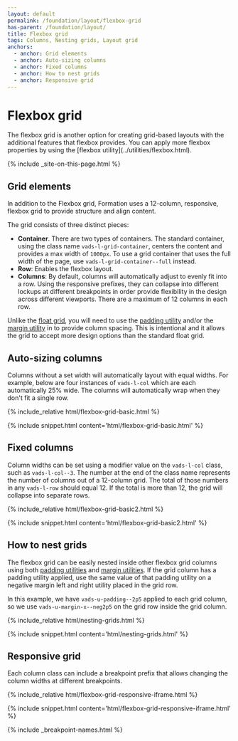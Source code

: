 ```yaml
---
layout: default
permalink: /foundation/layout/flexbox-grid
has-parent: /foundation/layout/
title: Flexbox grid
tags: Columns, Nesting grids, Layout grid
anchors:
  - anchor: Grid elements
  - anchor: Auto-sizing columns
  - anchor: Fixed columns
  - anchor: How to nest grids
  - anchor: Responsive grid
---
```


# Flexbox grid

<div class="va-introtext" markdown="1">
  The flexbox grid is another option for creating grid-based layouts with the additional features that flexbox provides. You can apply more flexbox properties by using the [flexbox utility](../utilities/flexbox.html).
</div>

{% include _site-on-this-page.html %}

## Grid elements

In addition to the Flexbox grid, Formation uses a 12-column, responsive, flexbox grid to provide structure and align content.

The grid consists of three distinct pieces:

- **Container**. There are two types of containers. The standard container, using the class name `vads-l-grid-container`, centers the content and provides a max width of `1000px`. To use a grid container that uses the full width of the page, use `vads-l-grid-container--full` instead.
- **Row**: Enables the flexbox layout.
- **Columns**: By default, columns will automatically adjust to evenly fit into a row. Using the responsive prefixes, they can collapse into different lockups at different breakpoints in order provide flexibility in the design across different viewports. There are a maximum of 12 columns in each row.

Unlike the [float grid](grid.html), you will need to use the [padding utility](../utilities/padding.html) and/or the [margin utility](../utilities/margins.html) in to provide column spacing. This is intentional and it allows the grid to accept more design options than the standard float grid.

## Auto-sizing columns

Columns without a set width will automatically layout with equal widths. For example, below are four instances of `vads-l-col` which are each automatically 25% wide. The columns will automatically wrap when they don't fit a single row.

<div class="site-showcase">
{% include_relative html/flexbox-grid-basic.html %}
</div>

{% include snippet.html content='html/flexbox-grid-basic.html' %}

## Fixed columns

Column widths can be set using a modifier value on the `vads-l-col` class, such as `vads-l-col--3`. The number at the end of the class name represents the number of columns out of a 12-column grid. The total of those numbers in any `vads-l-row` should equal 12. If the total is more than 12, the grid will collapse into separate rows.

<div class="site-showcase">
{% include_relative html/flexbox-grid-basic2.html %}
</div>

{% include snippet.html content='html/flexbox-grid-basic2.html' %}

## How to nest grids

The flexbox grid can be easily nested inside other flexbox grid columns using both [padding utilities](../utilities/padding) and [margin utilities](../utilities/margins). If the grid column has a padding utility applied, use the same value of that padding utility on a negative margin left and right utility placed in the grid row.

In this example, we have `vads-u-padding--2p5` applied to each grid column, so we use `vads-u-margin-x--neg2p5` on the grid row inside the grid column.

<div class="site-showcase">
{% include_relative html/nesting-grids.html %}
</div>

{% include snippet.html content='html/nesting-grids.html' %}

## Responsive grid

Each column class can include a breakpoint prefix that allows changing the column widths at different breakpoints.

<div class="site-showcase">
{% include_relative html/flexbox-grid-responsive-iframe.html %}
</div>

{% include snippet.html content='html/flexbox-grid-responsive-iframe.html' %}

{% include _breakpoint-names.html %}